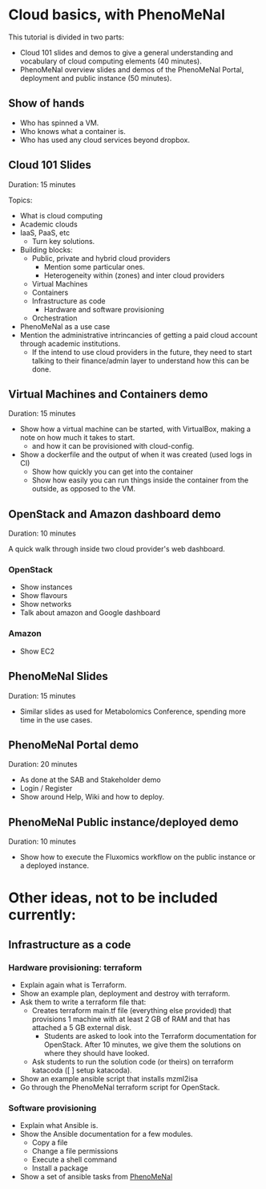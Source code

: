 # Cloud basics, with PhenoMeNal

This tutorial is divided in two parts: 
- Cloud 101 slides and demos to give a general understanding and vocabulary of cloud computing elements (40 minutes).
- PhenoMeNal overview slides and demos of the PhenoMeNal Portal, deployment and public instance (50 minutes).

## Show of hands

- Who has spinned a VM.
- Who knows what a container is.
- Who has used any cloud services beyond dropbox.

## Cloud 101 Slides

Duration: 15 minutes

Topics:
- What is cloud computing
- Academic clouds
- IaaS, PaaS, etc
  - Turn key solutions.
- Building blocks:
  - Public, private and hybrid cloud providers
    - Mention some particular ones.
    - Heterogeneity within (zones) and inter cloud providers
  - Virtual Machines
  - Containers
  - Infrastructure as code
    - Hardware and software provisioning
  - Orchestration
- PhenoMeNal as a use case
- Mention the administrative intrincancies of getting a paid cloud account through academic institutions.
  - If the intend to use cloud providers in the future, they need to start talking to their finance/admin layer to understand how this can be done.

## Virtual Machines and Containers demo

Duration: 15 minutes

- Show how a virtual machine can be started, with VirtualBox, making a note on how much it takes to start.
  - and how it can be provisioned with cloud-config. 
- Show a dockerfile and the output of when it was created (used logs in CI)
  - Show how quickly you can get into the container
  - Show how easily you can run things inside the container from the outside, as opposed to the VM.

## OpenStack and Amazon dashboard demo

Duration: 10 minutes

A quick walk through inside two cloud provider's web dashboard.

### OpenStack

- Show instances
- Show flavours
- Show networks
- Talk about amazon and Google dashboard

### Amazon

- Show EC2

## PhenoMeNal Slides

Duration: 15 minutes

- Similar slides as used for Metabolomics Conference, spending more time in the use cases.

## PhenoMeNal Portal demo

Duration: 20 minutes

- As done at the SAB and Stakeholder demo
- Login / Register
- Show around Help, Wiki and how to deploy.

## PhenoMeNal Public instance/deployed demo

Duration: 10 minutes

- Show how to execute the Fluxomics workflow on the public instance or a deployed instance.




# Other ideas, not to be included currently:

## Infrastructure as a code

### Hardware provisioning: terraform

- Explain again what is Terraform.
- Show an example plan, deployment and destroy with terraform.
- Ask them to write a terraform file that:
  - Creates terraform main.tf file (everything else provided) that provisions 1 machine with at least 2 GB of RAM and that has attached a 5 GB external disk.
    - Students are asked to look into the Terraform documentation for OpenStack. After 10 minutes, we give them the solutions on where they should have looked.
  - Ask students to run the solution code (or theirs) on terraform katacoda ([ ] setup katacoda).
- Show an example ansible script that installs mzml2isa
- Go through the PhenoMeNal terraform script for OpenStack.

### Software provisioning

- Explain what Ansible is.
- Show the Ansible documentation for a few modules.
  - Copy a file
  - Change a file permissions
  - Execute a shell command
  - Install a package
- Show a set of ansible tasks from [PhenoMeNal](https://github.com/phnmnl/container-galaxy-k8s-runtime/blob/develop/ansible/set-galaxy-config-values.yaml)




  

